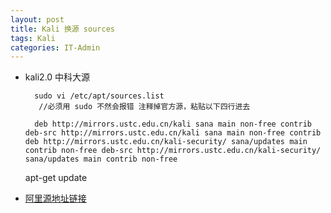 ```yaml
---
layout: post
title: Kali 换源 sources  
tags: Kali
categories: IT-Admin
---
```


- kali2.0 中科大源

		sudo vi /etc/apt/sources.list
		 //必须用 sudo 不然会报错 注释掉官方源，粘贴以下四行进去
		
		deb http://mirrors.ustc.edu.cn/kali sana main non-free contrib deb-src http://mirrors.ustc.edu.cn/kali sana main non-free contrib deb http://mirrors.ustc.edu.cn/kali-security/ sana/updates main contrib non-free deb-src http://mirrors.ustc.edu.cn/kali-security/ sana/updates main contrib non-free 

	apt-get update 

- [阿里源地址链接][1]

[1]:	deb%20http://mirrors.aliyun.com/kali%20kali%20main%20non-free%20contrib%E2%80%A8deb-src%20http://mirrors.aliyun.com/kali%20kali%20main%20non-free%20contrib%E2%80%A8deb%20http://mirrors.aliyun.com/kali-security%20kali/updates%20main%20contrib%20non-free